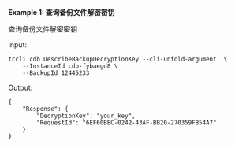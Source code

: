 **Example 1: 查询备份文件解密密钥**

查询备份文件解密密钥

Input: 

```
tccli cdb DescribeBackupDecryptionKey --cli-unfold-argument  \
    --InstanceId cdb-fybaegd8 \
    --BackupId 12445233
```

Output: 
```
{
    "Response": {
        "DecryptionKey": "your_key",
        "RequestId": "6EF60BEC-0242-43AF-BB20-270359FB54A7"
    }
}
```

